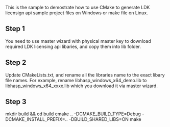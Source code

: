 This is the sample to demostrate how to use CMake to generate LDK licensign api sample project files on Windows or make file on Linux.

## Step 1
You need to use master wizard with physical master key to download required LDK licensing api libaries, and copy them into lib folder.

## Step 2
Update CMakeLists.txt, and rename all the libraries name to the exact libary file names.
For example, rename libhasp_windows_x64_demo.lib to libhasp_windows_x64_xxxx.lib which you download it via master wizard.

## Step 3
mkdir build && cd build
cmake .. -DCMAKE_BUILD_TYPE=Debug -DCMAKE_INSTALL_PREFIX=.. -DBUILD_SHARED_LIBS=ON
make
